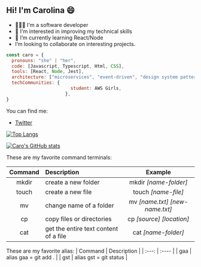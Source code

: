 ##  Hi!  I'm Carolina :smile:
- 🙋🏻‍♀️ I'm a software developer
- 💞️ I'm interested in improving my technical skills
- 🌱 I’m currently learning React/Node
-  I’m looking to collaborate on interesting projects.

```javascript
const caro = {
  pronouns: "she" | "her",
  code: [Javascript, Typescript, Html, CSS],
  tools: [React, Node, Jest],
  architecture: ["microservices", "event-driven", "design system pattern"],
  techCommunities: {
                        student: AWS Girls,
                      },
}
```
You can find me: 
- [Twitter](https://twitter.com/cookbluex) 

[![Top Langs](https://github-readme-stats.vercel.app/api/top-langs/?username=cookblue&layout=compact)](https://github.com/anuraghazra/github-readme-stats)

[![Caro's GitHub stats](https://github-readme-stats.vercel.app/api?username=cookblue&show_icons=true&theme=radical)](https://github.com/anuraghazra/github-readme-stats)

These are my favorite command terminals:

| Command  | Description | Example |
| :---: | :---- | :---: |
| mkdir   | create a new folder | mkdir _[name-folder]_ 
|  touch  | create a new file  |  touch _[name-file]_ |
|  mv       |  change name of a folder | mv _[name.txt] [new-name.txt]_ 
|   cp      |  copy files or directories                   | cp _[source] [location]_
|   cat      |   get the entire text content of a file         | cat _[name-folder]_

These are my favorite alias:
| Command  | Description            | 
| :---:    | :----                  | 
| gaa      | alias gaa = git add .  |
| gst      | alias gst = git status |
